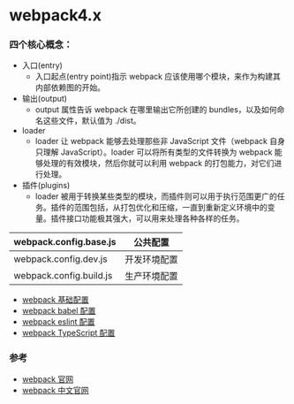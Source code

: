 # webpack4.x

### 四个核心概念：

* 入口(entry)
	* 入口起点(entry point)指示 webpack 应该使用哪个模块，来作为构建其内部依赖图的开始。 
* 输出(output)
	* output 属性告诉 webpack 在哪里输出它所创建的 bundles，以及如何命名这些文件，默认值为 ./dist。 
* loader
	* loader 让 webpack 能够去处理那些非 JavaScript 文件（webpack 自身只理解 JavaScript）。loader 可以将所有类型的文件转换为 webpack 能够处理的有效模块，然后你就可以利用 webpack 的打包能力，对它们进行处理。 
* 插件(plugins)
	* loader 被用于转换某些类型的模块，而插件则可以用于执行范围更广的任务。插件的范围包括，从打包优化和压缩，一直到重新定义环境中的变量。插件接口功能极其强大，可以用来处理各种各样的任务。 

|webpack.config.base.js|公共配置|
|---|---|
|webpack.config.dev.js|开发环境配置|
|webpack.config.build.js|生产环境配置|

* [webpack 基础配置](./Webpack_Config.md)
* [webpack babel 配置](./Webpack_Config_Babel.md)
* [webpack eslint 配置](./Webpack_Config_ESlint.md)
* [webpack TypeScript 配置](./Webpack_Config_TypeScript.md)

### 参考

* [webpack 官网](https://webpack.js.org/)
* [webpack 中文官网](https://webpack.docschina.org/configuration/)